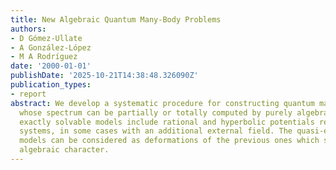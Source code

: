 ```yaml
---
title: New Algebraic Quantum Many-Body Problems
authors:
- D Gómez-Ullate
- A González-López
- M A Rodríguez
date: '2000-01-01'
publishDate: '2025-10-21T14:38:48.326090Z'
publication_types:
- report
abstract: We develop a systematic procedure for constructing quantum many-body problems
  whose spectrum can be partially or totally computed by purely algebraic means. The
  exactly solvable models include rational and hyperbolic potentials related to root
  systems, in some cases with an additional external field. The quasi-exactly solvable
  models can be considered as deformations of the previous ones which share their
  algebraic character.
---
```

